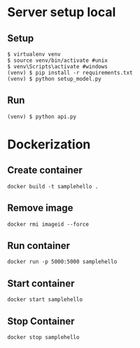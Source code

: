 # Server setup local
## Setup
```
$ virtualenv venv
$ source venv/bin/activate #unix
$ venv\Scripts\activate #windows
(venv) $ pip install -r requirements.txt
(venv) $ python setup_model.py
```
## Run
```
(venv) $ python api.py
```
# Dockerization
## Create container
`docker build -t samplehello .`
## Remove image
`docker rmi imageid --force`
## Run container
`docker run -p 5000:5000 samplehello`
## Start container
`docker start samplehello`
## Stop Container
`docker stop samplehello`
